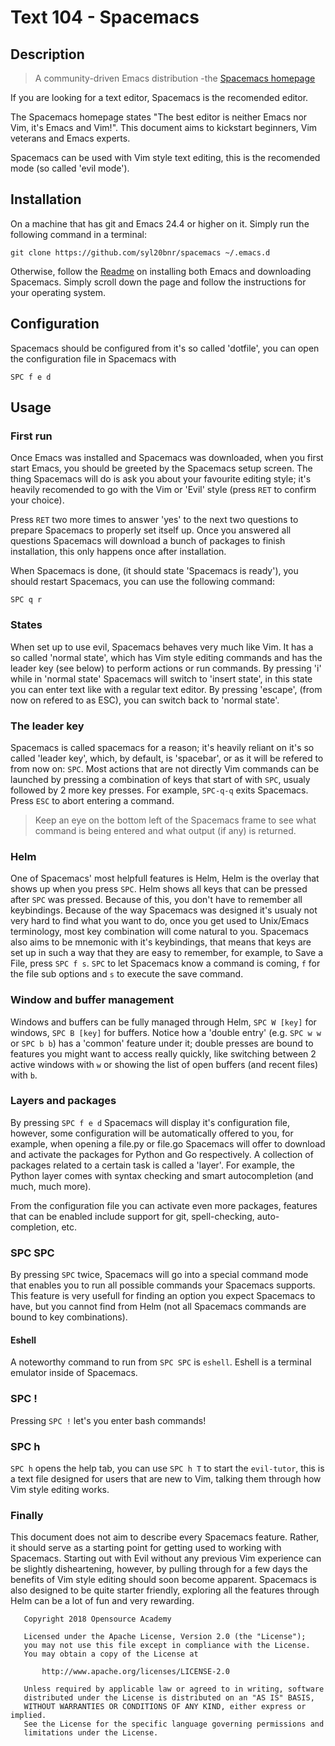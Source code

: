 # Text 104 - Spacemacs
## Description
> A community-driven Emacs distribution -the [Spacemacs homepage](http://spacemacs.org/)

If you are looking for a text editor, Spacemacs is the recomended editor.

The Spacemacs homepage states "The best editor is neither Emacs nor Vim, it's Emacs and Vim!". This document aims to kickstart beginners, Vim veterans and Emacs experts.

Spacemacs can be used with Vim style text editing, this is the recomended mode (so called 'evil mode').

## Installation
On a machine that has git and Emacs 24.4 or higher on it. Simply run the following command in a terminal:
```
git clone https://github.com/syl20bnr/spacemacs ~/.emacs.d
```
Otherwise, follow the [Readme](https://github.com/syl20bnr/spacemacs) on installing both Emacs and downloading Spacemacs. Simply scroll down the page and follow the instructions for your operating system.

## Configuration
Spacemacs should be configured from it's so called 'dotfile', you can open the configuration file in Spacemacs with
```
SPC f e d
```

## Usage

### First run

Once Emacs was installed and Spacemacs was downloaded, when you first start Emacs, you should be greeted by the Spacemacs setup screen. The thing Spacemacs will do is ask you about your favourite editing style; it's heavily recomended to go with the Vim or 'Evil' style (press `RET` to confirm your choice).

Press `RET` two more times to answer 'yes' to the next two questions to prepare Spacemacs to properly set itself up. Once you answered all questions Spacemacs will download a bunch of packages to finish installation, this only happens once after installation.

When Spacemacs is done, (it should state 'Spacemacs is ready'), you should restart Spacemacs, you can use the following command:
```
SPC q r
```

### States

When set up to use evil, Spacemacs behaves very much like Vim. It has a so called 'normal state', which has Vim style editing commands and has the leader key (see below) to perform actions or run commands. By pressing 'i' while in 'normal state' Spacemacs will switch to 'insert state', in this state you can enter text like with a regular text editor. By pressing 'escape', (from now on refered to as ESC), you can switch back to 'normal state'.

### The leader key

Spacemacs is called spacemacs for a reason; it's heavily reliant on it's so called 'leader key', which, by default, is 'spacebar', or as it will be refered to from now on: `SPC`. Most actions that are not directly Vim commands can be launched by pressing a combination of keys that start of with `SPC`, usualy followed by 2 more key presses. For example, `SPC-q-q` exits Spacemacs.  
Press `ESC` to abort entering a command.
> Keep an eye on the bottom left of the Spacemacs frame to see what command is being entered and what output (if any) is returned.

### Helm

One of Spacemacs' most helpfull features is Helm, Helm is the overlay that shows up when you press `SPC`. Helm shows all keys that can be pressed after `SPC` was pressed. Because of this, you don't have to remember all keybindings. Because of the way Spacemacs was designed it's usualy not very hard to find what you want to do, once you get used to Unix/Emacs terminology, most key combination will come natural to you. Spacemacs also aims to be mnemonic with it's keybindings, that means that keys are set up in such a way that they are easy to remember, for example, to Save a File, press `SPC f s`. `SPC` to let Spacemacs know a command is coming, `f` for the file sub options and `s` to execute the save command.

### Window and buffer management

Windows and buffers can be fully managed through Helm, `SPC W [key]` for windows, `SPC B [key]` for buffers. Notice how a 'double entry' (e.g. `SPC w w` or `SPC b b`) has a 'common' feature under it; double presses are bound to features you might want to access really quickly, like switching between 2 active windows with `w` or showing the list of open buffers (and recent files) with `b`.

### Layers and packages

By pressing `SPC f e d` Spacemacs will display it's configuration file, however, some configuration will be automatically offered to you, for example, when opening a file.py or file.go Spacemacs will offer to download and activate the packages for Python and Go respectively. A collection of packages related to a certain task is called a 'layer'. For example, the Python layer comes with syntax checking and smart autocompletion (and much, much more).

From the configuration file you can activate even more packages, features that can be enabled include support for git, spell-checking, auto-completion, etc.

### SPC SPC

By pressing `SPC` twice, Spacemacs will go into a special command mode that enables you to run all possible commands your Spacemacs supports. This feature is very usefull for finding an option you expect Spacemacs to have, but you cannot find from Helm (not all Spacemacs commands are bound to key combinations).

#### Eshell

A noteworthy command to run from `SPC SPC` is `eshell`. Eshell is a terminal emulator inside of Spacemacs.

### SPC !

Pressing `SPC !` let's you enter bash commands!

### SPC h

`SPC h` opens the help tab, you can use `SPC h T` to start the `evil-tutor`, this is a text file designed for users that are new to Vim, talking them through how Vim style editing works.

### Finally

This document does not aim to describe every Spacemacs feature. Rather, it should serve as a starting point for getting used to working with Spacemacs. Starting out with Evil without any previous Vim experience can be slightly disheartening, however, by pulling through for a few days the benefits of Vim style editing should soon become apparent. Spacemacs is also designed to be quite starter friendly, exploring all the features through Helm can be a lot of fun and very rewarding.

```
   Copyright 2018 Opensource Academy

   Licensed under the Apache License, Version 2.0 (the "License");
   you may not use this file except in compliance with the License.
   You may obtain a copy of the License at

       http://www.apache.org/licenses/LICENSE-2.0

   Unless required by applicable law or agreed to in writing, software
   distributed under the License is distributed on an "AS IS" BASIS,
   WITHOUT WARRANTIES OR CONDITIONS OF ANY KIND, either express or implied.
   See the License for the specific language governing permissions and
   limitations under the License.
```

